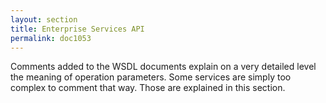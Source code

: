 ```yaml
---
layout: section
title: Enterprise Services API
permalink: doc1053
---
```

Comments added to the WSDL documents explain on a very detailed level the meaning of operation parameters. Some services are simply too complex to comment that way. Those are explained in this section.
